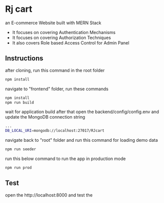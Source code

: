 # Rj cart

an E-commerce Website built with MERN Stack
<ul>
  <li>It focuses on covering Authentication Mechanisms</li>
  <li>It focuses on covering Authorization Techniques</li>
  <li>It also covers Role based Access Control for Admin Panel</li>
</ul>

## Instructions

after cloning, run this command in the root folder
```bash
npm install
```
navigate to "frontend" folder, run these commands 
```bash
npm install
npm run build
```
wait for application build
after that open the backend/config/config.env
and update the MongoDB connection string
```bash
...
DB_LOCAL_URI=mongodb://localhost:27017/RJcart
```

navigate back to "root" folder and run this command for loading demo data
```bash
npm run seeder
```

run this below command to run the app in production mode
```bash
npm run prod
```


## Test
open the http://localhost:8000 and test the 

